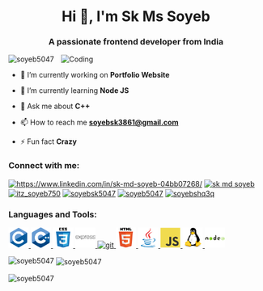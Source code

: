<h1 align="center">Hi 👋, I'm Sk Ms Soyeb</h1>
<h3 align="center">A passionate frontend developer from India</h3>
<img align="right" alt="Coding" width="400" src="https://gifdb.com/images/high/hacker-egghead-coding-lj7znezbwb0nuba4.webp">

<p align="left"> <img src="https://komarev.com/ghpvc/?username=soyeb5047&label=Profile%20views&color=0e75b6&style=flat" alt="soyeb5047" /> </p>

- 🔭 I’m currently working on **Portfolio Website**

- 🌱 I’m currently learning **Node JS**

- 💬 Ask me about **C++**

- 📫 How to reach me **soyebsk3861@gmail.com**

- ⚡ Fun fact **Crazy**

<h3 align="left">Connect with me:</h3>
<p align="left">
<a href="https://linkedin.com/in/https://www.linkedin.com/in/sk-md-soyeb-04bb07268/" target="blank"><img align="center" src="https://raw.githubusercontent.com/rahuldkjain/github-profile-readme-generator/master/src/images/icons/Social/linked-in-alt.svg" alt="https://www.linkedin.com/in/sk-md-soyeb-04bb07268/" height="30" width="40" /></a>
<a href="https://stackoverflow.com/users/sk md soyeb" target="blank"><img align="center" src="https://raw.githubusercontent.com/rahuldkjain/github-profile-readme-generator/master/src/images/icons/Social/stack-overflow.svg" alt="sk md soyeb" height="30" width="40" /></a>
<a href="https://instagram.com/itz_soyeb750" target="blank"><img align="center" src="https://raw.githubusercontent.com/rahuldkjain/github-profile-readme-generator/master/src/images/icons/Social/instagram.svg" alt="itz_soyeb750" height="30" width="40" /></a>
<a href="https://www.codechef.com/users/soyebsk5047" target="blank"><img align="center" src="https://cdn.jsdelivr.net/npm/simple-icons@3.1.0/icons/codechef.svg" alt="soyebsk5047" height="30" width="40" /></a>
<a href="https://www.leetcode.com/soyeb5047" target="blank"><img align="center" src="https://raw.githubusercontent.com/rahuldkjain/github-profile-readme-generator/master/src/images/icons/Social/leet-code.svg" alt="soyeb5047" height="30" width="40" /></a>
<a href="https://auth.geeksforgeeks.org/user/soyebshq3q" target="blank"><img align="center" src="https://raw.githubusercontent.com/rahuldkjain/github-profile-readme-generator/master/src/images/icons/Social/geeks-for-geeks.svg" alt="soyebshq3q" height="30" width="40" /></a>
</p>

<h3 align="left">Languages and Tools:</h3>
<p align="left"> <a href="https://www.cprogramming.com/" target="_blank" rel="noreferrer"> <img src="https://raw.githubusercontent.com/devicons/devicon/master/icons/c/c-original.svg" alt="c" width="40" height="40"/> </a> <a href="https://www.w3schools.com/cpp/" target="_blank" rel="noreferrer"> <img src="https://raw.githubusercontent.com/devicons/devicon/master/icons/cplusplus/cplusplus-original.svg" alt="cplusplus" width="40" height="40"/> </a> <a href="https://www.w3schools.com/css/" target="_blank" rel="noreferrer"> <img src="https://raw.githubusercontent.com/devicons/devicon/master/icons/css3/css3-original-wordmark.svg" alt="css3" width="40" height="40"/> </a> <a href="https://expressjs.com" target="_blank" rel="noreferrer"> <img src="https://raw.githubusercontent.com/devicons/devicon/master/icons/express/express-original-wordmark.svg" alt="express" width="40" height="40"/> </a> <a href="https://git-scm.com/" target="_blank" rel="noreferrer"> <img src="https://www.vectorlogo.zone/logos/git-scm/git-scm-icon.svg" alt="git" width="40" height="40"/> </a> <a href="https://www.w3.org/html/" target="_blank" rel="noreferrer"> <img src="https://raw.githubusercontent.com/devicons/devicon/master/icons/html5/html5-original-wordmark.svg" alt="html5" width="40" height="40"/> </a> <a href="https://www.java.com" target="_blank" rel="noreferrer"> <img src="https://raw.githubusercontent.com/devicons/devicon/master/icons/java/java-original.svg" alt="java" width="40" height="40"/> </a> <a href="https://developer.mozilla.org/en-US/docs/Web/JavaScript" target="_blank" rel="noreferrer"> <img src="https://raw.githubusercontent.com/devicons/devicon/master/icons/javascript/javascript-original.svg" alt="javascript" width="40" height="40"/> </a> <a href="https://www.linux.org/" target="_blank" rel="noreferrer"> <img src="https://raw.githubusercontent.com/devicons/devicon/master/icons/linux/linux-original.svg" alt="linux" width="40" height="40"/> </a> <a href="https://nodejs.org" target="_blank" rel="noreferrer"> <img src="https://raw.githubusercontent.com/devicons/devicon/master/icons/nodejs/nodejs-original-wordmark.svg" alt="nodejs" width="40" height="40"/> </a> </p>

<p><img align="left" src="https://github-readme-stats.vercel.app/api/top-langs?username=soyeb5047&show_icons=true&locale=en&layout=compact" alt="soyeb5047" /></p>

<p>&nbsp;<img align="center" src="https://github-readme-stats.vercel.app/api?username=soyeb5047&show_icons=true&locale=en" alt="soyeb5047" /></p>

<p><img align="center" src="https://github-readme-streak-stats.herokuapp.com/?user=soyeb5047&" alt="soyeb5047" /></p>
